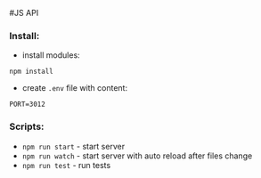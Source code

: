 #JS API

### Install:

- install modules:
```
npm install
```
- create `.env` file with content:
```
PORT=3012
```

### Scripts:

- `npm run start` - start server
- `npm run watch` - start server with auto reload after files change
- `npm run test` - run tests
